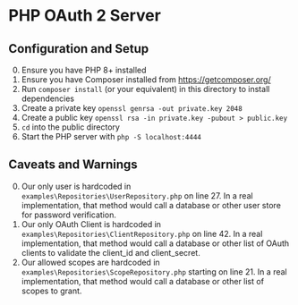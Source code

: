 # PHP OAuth 2 Server 

## Configuration and Setup

0. Ensure you have PHP 8+ installed
0. Ensure you have Composer installed from https://getcomposer.org/
0. Run `composer install` (or your equivalent) in this directory to install dependencies
0. Create a private key `openssl genrsa -out private.key 2048`
0. Create a public key `openssl rsa -in private.key -pubout > public.key`
0. `cd` into the public directory
0. Start the PHP server with `php -S localhost:4444`

## Caveats and Warnings

0. Our only user is hardcoded in `examples\Repositories\UserRepository.php` on line 27. In a real implementation, that method would call a database or other user store for password verification.
0. Our only OAuth Client is hardcoded in `examples\Repositories\ClientRepository.php` on line 42. In a real implementation, that method would call a database or other list of OAuth clients to validate the client_id and client_secret.
0. Our allowed scopes are hardcoded in `examples\Repositories\ScopeRepository.php` starting on line 21. In a real implementation, that method would call a database or other list of scopes to grant.
